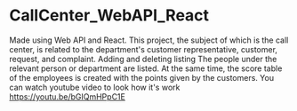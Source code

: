 # CallCenter_WebAPI_React
Made using Web API and React. This project, the subject of which is the call center, is related to the department's customer representative, customer, request, and complaint. Adding and deleting listing The people under the relevant person or department are listed. At the same time, the score table of the employees is created with the points given by the customers.
You can watch youtube video to look how it's work
https://youtu.be/bGIQmHPpC1E
